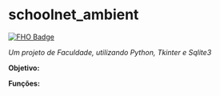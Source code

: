 # schoolnet_ambient
[![FHO Badge](https://img.shields.io/badge/FHO-Uniararas-blue)](http://www.uniararas.br/)

*Um projeto de Faculdade, utilizando Python, Tkinter e Sqlite3*

**Objetivo:** 

**Funções:**
